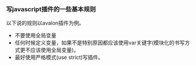 ### 写javascript插件的一些基本规则
以下说的规则以avalon插件为例。

- 不要使用全局变量
 - 任何时候定义变量，如果不是特别原因都应该使用var关键字(模块化的书写方式更不应该使用全局变量)。
 - 最好使用严格模式(use strict)写插件。
